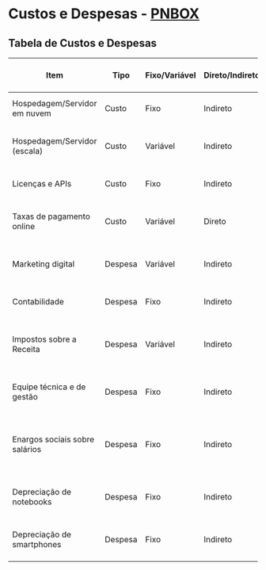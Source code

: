 # Custos e Despesas -   [PNBOX](https://pnbox.sebrae.com.br/planoNegocio/invite/m3-wy4c6o)

## Tabela de Custos e Despesas

| Item | Tipo | Fixo/Variável | Direto/Indireto | Valor Estimado (R$) | Premissas utilizadas |
|---|---|---|---|---|---|
| Hospedagem/Servidor em nuvem | Custo   | Fixo     | Indireto | 500/mês         | Custo base para manter o serviço no ar |
| Hospedagem/Servidor (escala) | Custo   | Variável | Indireto | 7% da receita   | Varia com o tráfego e o uso do banco de dados |
| Licenças e APIs              | Custo   | Fixo     | Indireto | 800/mês         | Serviços para funcionalidades gerais do app |
| Taxas de pagamento online    | Custo   | Variável | Direto   | 3.5% das vendas | Cobrança de intermediadores financeiros por transação |
| Marketing digital            | Despesa | Variável | Indireto | 15% da receita  | Gasto em anúncios para atração de hotéis |
| Contabilidade                | Despesa | Fixo     | Indireto | 500/mês         | Honorários mensais de serviço contábil |
| Impostos sobre a Receita       | Despesa | Variável | Indireto | ~10% da receita | Variação com base no faturamento do Simples Nacional |
| Equipe técnica e de gestão     | Despesa | Fixo     | Indireto | 24.840/mês      | Salários e encargos de 3 pessoas (dev, PM, marketing) |
| Enargos sociais sobre salários | Despesa | Fixo     | Indireto | 14.14%          | Estimativa sobre as principais contribuições da CLT sobre o salário bruto. |
| Depreciação de notebooks       | Despesa | Fixo     | Indireto | 200/mês         | 3 notebooks de R$ 4.000,00 com vida útil de 5 anos |
| Depreciação de smartphones     | Despesa | Fixo     | Indireto | 50/mês          | 2 smartphones de R$ 1.500,00 com vida útil de 5 anos |

